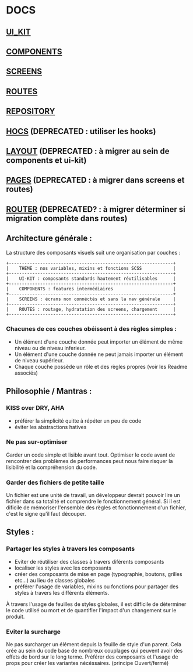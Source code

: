 # DOCS

## [UI_KIT](./ui-kit/README.md)

## [COMPONENTS](./new_components/README.md)

## [SCREENS](./screens/README.md)

## [ROUTES](./routes/README.md)

## [REPOSITORY](./repository/README.md)

## [HOCS](./components/hocs/README.md) (DEPRECATED : utiliser les hooks)

## [LAYOUT](./components/layout/README.md) (DEPRECATED : à migrer au sein de components et ui-kit)

## [PAGES](./components/pages/README.md) (DEPRECATED : à migrer dans screens et routes)

## [ROUTER](./components/router/README.md) (DEPRECATED? : à migrer déterminer si migration complète dans routes)

## Architecture générale :

La structure des composants visuels suit une organisation par couches :

```
+---------------------------------------------------------------+
|    THEME : nos variables, mixins et fonctions SCSS            |
+---------------------------------------------------------------+
|    UI-KIT : composants standards hautement réutilisables      |
+---------------------------------------------------------------+
|    COMPONENTS : features intermédiaires                       |
+---------------------------------------------------------------+
|    SCREENS : écrans non connéctés et sans la nav générale     |
+---------------------------------------------------------------+
|    ROUTES : routage, hydratation des screens, chargement      |
+---------------------------------------------------------------+
```

### Chacunes de ces couches obéissent à des règles simples :

- Un élément d'une couche donnée peut importer un élément de même niveau ou de niveau inferieur.
- Un élément d'une couche donnée ne peut jamais importer un élément de niveau supérieur.
- Chaque couche possède un rôle et des règles propres (voir les Readme associés)

## Philosophie / Mantras :

### KISS over DRY, AHA

- préférer la simplicité quitte à répéter un peu de code
- éviter les abstractions hatives

### Ne pas sur-optimiser

Garder un code simple et lisible avant tout. Optimiser le code avant de rencontrer des problèmes de performances peut nous faire risquer la lisibilité et la compréhension du code.

### Garder des fichiers de petite taille

Un fichier est une unité de travail, un développeur devrait pouvoir lire un fichier dans sa totalité et comprendre le fonctionnement général. Si il est dificile de mémoriser l'ensemble des règles et fonctionnement d'un fichier, c'est le signe qu'il faut découper.

## Styles :

### Partager les styles à travers les composants

- Eviter de réutiliser des classes à travers diférents composants
- localiser les styles avec les composants
- créer des composants de mise en page (typographie, boutons, grilles etc...) au lieu de classes globales
- préférer l'usage de variables, mixins ou fonctions pour partager des styles à travers les différents éléments.

À travers l'usage de feuilles de styles globales, il est difficile de déterminer le code utilisé ou mort et de quantifier l'impact d'un changement sur le produit.

### Eviter la surcharge

Ne pas surcharger un élément depuis la feuille de style d'un parent. Cela crée au sein du code base de nombreux couplages qui peuvent avoir des effets de bord sur le long terme. Préférer des composants et l'usage de props pour créer les variantes nécéssaires. (principe Ouvert/fermé)
